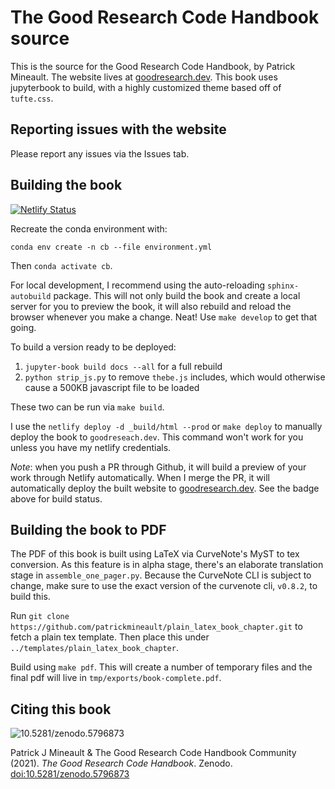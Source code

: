 # The Good Research Code Handbook source

This is the source for the Good Research Code Handbook, by Patrick Mineault. The website lives at [goodresearch.dev](https://goodresearch.dev). This book uses jupyterbook to build, with a highly customized theme based off of `tufte.css`.

## Reporting issues with the website

Please report any issues via the Issues tab.

## Building the book

[![Netlify Status](https://api.netlify.com/api/v1/badges/f0bcb2b1-3782-4a4b-8611-94f5412b4f76/deploy-status)](https://app.netlify.com/sites/fervent-carson-5a9d17/deploys)

Recreate the conda environment with:

`conda env create -n cb --file environment.yml`

Then `conda activate cb`.

For local development, I recommend using the auto-reloading `sphinx-autobuild` package. This will not only build the book and create a local server for you to preview the book, it will also rebuild and reload the browser whenever you make a change. Neat! Use `make develop` to get that going.

To build a version ready to be deployed:

1. `jupyter-book build docs --all` for a full rebuild
2. `python strip_js.py` to remove `thebe.js` includes, which would otherwise cause a 500KB javascript file to be loaded

These two can be run via `make build`.

I use the `netlify deploy -d _build/html --prod` or `make deploy` to manually deploy the book to `goodreseach.dev`. This command won't work for you unless you have my netlify credentials.

_Note_: when you push a PR through Github, it will build a preview of your work through Netlify automatically. When I merge the PR, it will automatically deploy the built website to [goodresearch.dev](https://goodresearch.dev). See the badge above for build status.

## Building the book to PDF

The PDF of this book is built using LaTeX via CurveNote's MyST to tex conversion. As this feature is in alpha stage, there's an elaborate translation stage in `assemble_one_pager.py`. Because the CurveNote CLI is subject to change, make sure to use the exact version of the curvenote cli, `v0.8.2`, to build this.

Run `git clone https://github.com/patrickmineault/plain_latex_book_chapter.git` to fetch a plain tex template. Then place this under `../templates/plain_latex_book_chapter`.

Build using `make pdf`. This will create a number of temporary files and the final pdf will live in `tmp/exports/book-complete.pdf`.

## Citing this book

<img data-toggle="modal" data-target="[data-modal='10.5281-zenodo.5796873']" src="https://zenodo.org/badge/398390273.svg" alt="10.5281/zenodo.5796873" />

Patrick J Mineault & The Good Research Code Handbook Community (2021). _The Good Research Code Handbook_. Zenodo. [doi:10.5281/zenodo.5796873](https://dx.doi.org/10.5281/zenodo.5796873)
